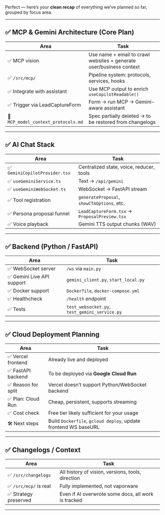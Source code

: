 Perfect — here’s your **clean recap** of everything we’ve planned so far, grouped by focus area.

---

## ✅ MCP & Gemini Architecture (Core Plan)

| Area | Task |
|------|------|
| ✅ MCP vision | Use name + email to crawl websites + generate user/business context |
| ✅ `/src/mcp/` | Pipeline system: protocols, services, hooks |
| ✅ Integrate with assistant | Use MCP output to enrich `useCopilotReadable()` |
| ✅ Trigger via LeadCaptureForm | Form → run MCP → Gemini-aware assistant |
| 🧠 `MCP_model_context_protocols.md` | Spec partially deleted → to be restored from changelogs |

---

## ✅ AI Chat Stack

| Area | Task |
|------|------|
| ✅ `GeminiCopilotProvider.tsx` | Centralized state, voice, reducer, tools |
| ✅ `useGeminiService.ts` | Text → `/api/gemini` |
| ✅ `useGeminiWebSocket.ts` | WebSocket → FastAPI stream |
| ✅ Tool registration | `generateProposal`, `showCTAOptions`, etc. |
| ✅ Persona proposal funnel | `LeadCaptureForm.tsx` → `ProposalPreview.tsx` |
| ✅ Voice playback | Gemini TTS output chunks (WAV)

---

## ✅ Backend (Python / FastAPI)

| Area | Task |
|------|------|
| ✅ WebSocket server | `/ws` via `main.py` |
| ✅ Gemini Live API support | `gemini_client.py`, `start_local.py` |
| ✅ Docker support | `Dockerfile`, `docker-compose.yml` |
| ✅ Healthcheck | `/health` endpoint |
| ✅ Tests | `test_websocket.py`, `test_gemini_service.py` |

---

## ✅ Cloud Deployment Planning

| Area | Task |
|------|------|
| ✅ Vercel frontend | Already live and deployed |
| ✅ FastAPI backend | To be deployed via **Google Cloud Run** |
| ✅ Reason for split | Vercel doesn’t support Python/WebSocket backend |
| ✅ Plan: Cloud Run | Cheap, persistent, supports streaming |
| ✅ Cost check | Free tier likely sufficient for your usage |
| 🛠 Next steps | Build `Dockerfile`, `gcloud deploy`, update frontend WS baseURL

---

## ✅ Changelogs / Context

| Area | Task |
|------|------|
| ✅ `/src/changelogs` | All history of vision, versions, tools, direction |
| ✅ `/src/mcp/` is real | Fully implemented, not vaporware |
| ✅ Strategy preserved | Even if AI overwrote some docs, all work is tracked

---

